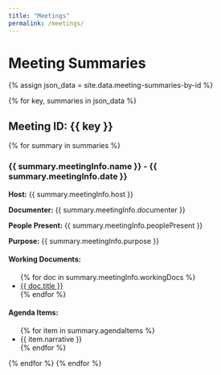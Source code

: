 ```yaml
---
title: "Meetings"
permalink: /meetings/
---
```


<h1>Meeting Summaries</h1>

{% assign json_data = site.data.meeting-summaries-by-id %}

{% for key, summaries in json_data %}
  <h2>Meeting ID: {{ key }}</h2>
  {% for summary in summaries %}
    <h3>{{ summary.meetingInfo.name }} - {{ summary.meetingInfo.date }}</h3>
    <p><strong>Host:</strong> {{ summary.meetingInfo.host }}</p>
    <p><strong>Documenter:</strong> {{ summary.meetingInfo.documenter }}</p>
    <p><strong>People Present:</strong> {{ summary.meetingInfo.peoplePresent }}</p>
    <p><strong>Purpose:</strong> {{ summary.meetingInfo.purpose }}</p>
    <h4>Working Documents:</h4>
    <ul>
      {% for doc in summary.meetingInfo.workingDocs %}
        <li><a href="{{ doc.link }}">{{ doc.title }}</a></li>
      {% endfor %}
    </ul>
    <h4>Agenda Items:</h4>
    <ul>
      {% for item in summary.agendaItems %}
        <li>{{ item.narrative }}</li>
      {% endfor %}
    </ul>
  {% endfor %}
{% endfor %}
